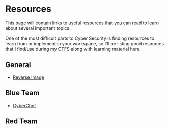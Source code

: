 # Resources
This page will contain links to useful resources that you can read to learn about several important topics.

One of the most difficult parts to Cyber Security is finding resources to learn from or implement in your workspace, so I'll be listing good resources that I find/use during my CTFS along with learning material here.

## General

* [Reverse Image](http://imgops.com/)

## Blue Team

* [CyberChef](https://gchq.github.io/CyberChef/)

## Red Team

